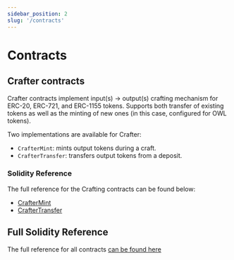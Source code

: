 ```yaml
---
sidebar_position: 2
slug: '/contracts'
---
```


# Contracts

## Crafter contracts

Crafter contracts implement input(s) -> output(s) crafting mechanism for ERC-20, ERC-721, and ERC-1155 tokens. Supports both transfer of existing tokens as well as the minting of new ones (in this case, configured for OWL tokens).

Two implementations are available for Crafter:
- `CrafterMint`: mints output tokens during a craft.
- `CrafterTransfer`: transfers output tokens from a deposit.

### Solidity Reference

The full reference for the Crafting contracts can be found below:

- [CrafterMint](/docs/contract-docs/CrafterMint)
- [CrafterTransfer](/docs/contract-docs/CrafterTransfer)

## Full Solidity Reference

The full reference for all contracts [can be found here](/docs/contract-docs/)

 